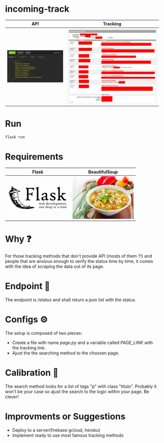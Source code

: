 # incoming-track


API            |  Tracking
:-------------------------:|:-------------------------:
![](images/api.png)  |  ![](images/tracking.png)

# Run

```bash
flask run
```

# Requirements
Flask            |  BeautifulSoup
:-------------------------:|:-------------------------:
<img src="images/flask.jpg" alt="drawing" width="200"/>  |  <img src="images/soup.png" alt="drawing" width="200"/>


# Why ❓️

For those tracking methods that don't provide API (mosts of them ?!) and people that are anxious enough to verify the status time by time, it comes with the idea of scraping the data out of its page.

# Endpoint 🚩
The endpoint is */status* and shall return a json list with the status.

# Configs ⚙️
The setup is composed of two pieces:
* Create a file with name *page.py* and a variable called *PAGE_LINK* with the tracking link.
* Ajust the the searching method to the choosen page.

# Calibration 🧭
The search method looks for a list of tags "p" with class "titulo". Probably it won't be your case so ajust the search to the logic within your page. Be clever!

# Improvments or Suggestions
* Deploy to a server(firebase gcloud, heroku)
* Implement ready to use most famous tracking methods